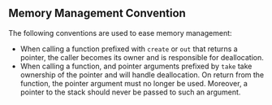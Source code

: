 ## Memory Management Convention

The following conventions are used to ease memory management:

  * When calling a function prefixed with `create` or `out` that
    returns a pointer, the caller becomes its owner and is responsible
    for deallocation.
  * When calling a function, and pointer arguments prefixed by `take`
    take ownership of the pointer and will handle deallocation. On
    return from the function, the pointer argument must no longer be
    used. Moreover, a pointer to the stack should never be passed to
    such an argument.
